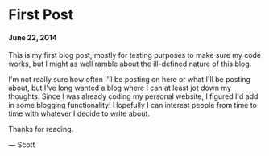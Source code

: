 # First Post
#### June 22, 2014

This is my first blog post, mostly for testing purposes to make sure my code works, but I might as well ramble about the ill-defined nature of this blog.

I'm not really sure how often I'll be posting on here or what I'll be posting about, but I've long wanted a blog where I can at least jot down my thoughts.  Since I was already coding my personal website, I figured I'd add in some blogging functionality!  Hopefully I can interest people from time to time with whatever I decide to write about.  

Thanks for reading.

&#8212; Scott
